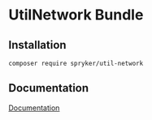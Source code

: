 # UtilNetwork Bundle

## Installation

```
composer require spryker/util-network
```

## Documentation

[Documentation](http://spryker.github.io)
